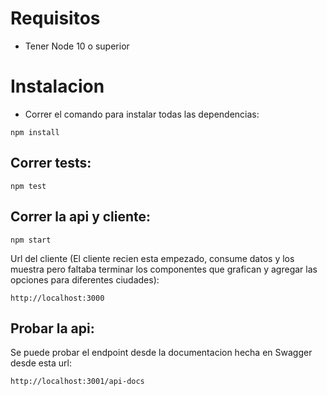 # Requisitos
- Tener Node 10 o superior

# Instalacion

- Correr el comando para instalar todas las dependencias:
```
npm install
````

## Correr tests:
```
npm test
````
## Correr la api y cliente:
```
npm start
````
Url del cliente (El cliente recien esta empezado, consume datos y los muestra pero faltaba
terminar los componentes que grafican y agregar las opciones para diferentes ciudades):
````
http://localhost:3000
````


## Probar la api:

Se puede probar el endpoint desde la documentacion hecha en Swagger desde esta url:
```
http://localhost:3001/api-docs
```
